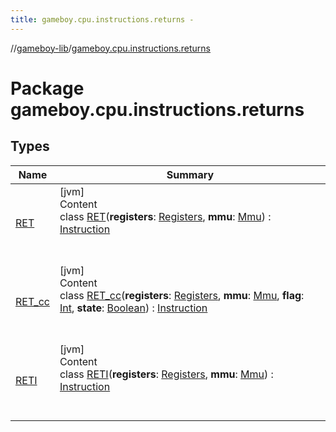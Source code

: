 ```yaml
---
title: gameboy.cpu.instructions.returns -
---
```

//[gameboy-lib](../index.md)/[gameboy.cpu.instructions.returns](index.md)



# Package gameboy.cpu.instructions.returns  


## Types  
  
|  Name|  Summary| 
|---|---|
| <a name="gameboy.cpu.instructions.returns/RET///PointingToDeclaration/"></a>[RET](-r-e-t/index.md)| <a name="gameboy.cpu.instructions.returns/RET///PointingToDeclaration/"></a>[jvm]  <br>Content  <br>class [RET](-r-e-t/index.md)(**registers**: [Registers](../gameboy.cpu/-registers/index.md), **mmu**: [Mmu](../gameboy.memory/-mmu/index.md)) : [Instruction](../gameboy.cpu.instructions/-instruction/index.md)  <br><br><br>
| <a name="gameboy.cpu.instructions.returns/RET_cc///PointingToDeclaration/"></a>[RET_cc](-r-e-t_cc/index.md)| <a name="gameboy.cpu.instructions.returns/RET_cc///PointingToDeclaration/"></a>[jvm]  <br>Content  <br>class [RET_cc](-r-e-t_cc/index.md)(**registers**: [Registers](../gameboy.cpu/-registers/index.md), **mmu**: [Mmu](../gameboy.memory/-mmu/index.md), **flag**: [Int](https://kotlinlang.org/api/latest/jvm/stdlib/kotlin/-int/index.html), **state**: [Boolean](https://kotlinlang.org/api/latest/jvm/stdlib/kotlin/-boolean/index.html)) : [Instruction](../gameboy.cpu.instructions/-instruction/index.md)  <br><br><br>
| <a name="gameboy.cpu.instructions.returns/RETI///PointingToDeclaration/"></a>[RETI](-r-e-t-i/index.md)| <a name="gameboy.cpu.instructions.returns/RETI///PointingToDeclaration/"></a>[jvm]  <br>Content  <br>class [RETI](-r-e-t-i/index.md)(**registers**: [Registers](../gameboy.cpu/-registers/index.md), **mmu**: [Mmu](../gameboy.memory/-mmu/index.md)) : [Instruction](../gameboy.cpu.instructions/-instruction/index.md)  <br><br><br>

